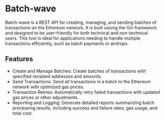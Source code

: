 # Batch-wave

Batch-wave is a REST API for creating, managing, and sending batches of transactions on the Ethereum network. It is built usivng the Gin framework and designed to be user-friendly for both technical and non-technical users. This tool is ideal for applications needing to handle multiple transactions efficiently, such as batch payments or airdrops.

## Features
- Create and Manage Batches: Create batches of transactions with specified recipient addresses and amounts.
- Send Transactions: Send all transactions in a batch to the Ethereum network with optimized gas prices.
- Transaction Retries: Automatically retry failed transactions with updated gas prices or other adjustments.
- Reporting and Logging: Generate detailed reports summarizing batch processing results, including success and failure rates, gas usage, and total cost.
